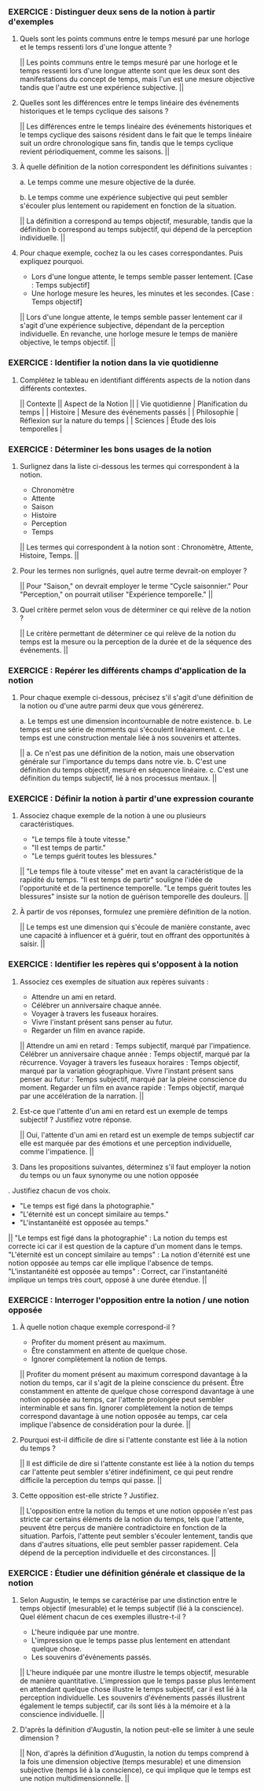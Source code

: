 ### EXERCICE : Distinguer deux sens de la notion à partir d'exemples

1. Quels sont les points communs entre le temps mesuré par une horloge et le temps ressenti lors d'une longue attente ?
   
   || Les points communs entre le temps mesuré par une horloge et le temps ressenti lors d'une longue attente sont que les deux sont des manifestations du concept de temps, mais l'un est une mesure objective tandis que l'autre est une expérience subjective. ||

3. Quelles sont les différences entre le temps linéaire des événements historiques et le temps cyclique des saisons ?
   
   || Les différences entre le temps linéaire des événements historiques et le temps cyclique des saisons résident dans le fait que le temps linéaire suit un ordre chronologique sans fin, tandis que le temps cyclique revient périodiquement, comme les saisons. ||

4. À quelle définition de la notion correspondent les définitions suivantes : 

   a. Le temps comme une mesure objective de la durée.
   
   b. Le temps comme une expérience subjective qui peut sembler s'écouler plus lentement ou rapidement en fonction de la situation.
   
   || La définition a correspond au temps objectif, mesurable, tandis que la définition b correspond au temps subjectif, qui dépend de la perception individuelle. ||

5. Pour chaque exemple, cochez la ou les cases correspondantes. Puis expliquez pourquoi.

   - Lors d'une longue attente, le temps semble passer lentement. [Case : Temps subjectif]
   - Une horloge mesure les heures, les minutes et les secondes. [Case : Temps objectif]

   || Lors d'une longue attente, le temps semble passer lentement car il s'agit d'une expérience subjective, dépendant de la perception individuelle. En revanche, une horloge mesure le temps de manière objective, le temps objectif. ||

### EXERCICE : Identifier la notion dans la vie quotidienne

1. Complétez le tableau en identifiant différents aspects de la notion dans différents contextes.

   || Contexte || Aspect de la Notion ||
   | Vie quotidienne | Planification du temps |
   | Histoire | Mesure des événements passés |
   | Philosophie | Réflexion sur la nature du temps |
   | Sciences | Étude des lois temporelles |

### EXERCICE : Déterminer les bons usages de la notion

1. Surlignez dans la liste ci-dessous les termes qui correspondent à la notion.

   - Chronomètre
   - Attente
   - Saison
   - Histoire
   - Perception
   - Temps

   || Les termes qui correspondent à la notion sont : Chronomètre, Attente, Histoire, Temps. ||

2. Pour les termes non surlignés, quel autre terme devrait-on employer ?

   || Pour "Saison," on devrait employer le terme "Cycle saisonnier." Pour "Perception," on pourrait utiliser "Expérience temporelle." ||

3. Quel critère permet selon vous de déterminer ce qui relève de la notion ?

   || Le critère permettant de déterminer ce qui relève de la notion du temps est la mesure ou la perception de la durée et de la séquence des événements. ||

### EXERCICE : Repérer les différents champs d'application de la notion

1. Pour chaque exemple ci-dessous, précisez s'il s'agit d'une définition de la notion ou d'une autre parmi deux que vous générerez.

   a. Le temps est une dimension incontournable de notre existence.
   b. Le temps est une série de moments qui s'écoulent linéairement.
   c. Le temps est une construction mentale liée à nos souvenirs et attentes.

   || a. Ce n'est pas une définition de la notion, mais une observation générale sur l'importance du temps dans notre vie. 
   b. C'est une définition du temps objectif, mesuré en séquence linéaire.
   c. C'est une définition du temps subjectif, lié à nos processus mentaux. ||

### EXERCICE : Définir la notion à partir d'une expression courante

1. Associez chaque exemple de la notion à une ou plusieurs caractéristiques.

   - "Le temps file à toute vitesse."
   - "Il est temps de partir."
   - "Le temps guérit toutes les blessures."

   || "Le temps file à toute vitesse" met en avant la caractéristique de la rapidité du temps. 
   "Il est temps de partir" souligne l'idée de l'opportunité et de la pertinence temporelle.
   "Le temps guérit toutes les blessures" insiste sur la notion de guérison temporelle des douleurs. ||

2. À partir de vos réponses, formulez une première définition de la notion.

   || Le temps est une dimension qui s'écoule de manière constante, avec une capacité à influencer et à guérir, tout en offrant des opportunités à saisir. ||

### EXERCICE : Identifier les repères qui s'opposent à la notion

1. Associez ces exemples de situation aux repères suivants :

   - Attendre un ami en retard.
   - Célébrer un anniversaire chaque année.
   - Voyager à travers les fuseaux horaires.
   - Vivre l'instant présent sans penser au futur.
   - Regarder un film en avance rapide.

   || Attendre un ami en retard : Temps subjectif, marqué par l'impatience.
   Célébrer un anniversaire chaque année : Temps objectif, marqué par la récurrence.
   Voyager à travers les fuseaux horaires : Temps objectif, marqué par la variation géographique.
   Vivre l'instant présent sans penser au futur : Temps subjectif, marqué par la pleine conscience du moment.
   Regarder un film en avance rapide : Temps objectif, marqué par une accélération de la narration. ||

2. Est-ce que l'attente d'un ami en retard est un exemple de temps subjectif ? Justifiez votre réponse.

   || Oui, l'attente d'un ami en retard est un exemple de temps subjectif car elle est marquée par des émotions et une perception individuelle, comme l'impatience. ||

3. Dans les propositions suivantes, déterminez s'il faut employer la notion du temps ou un faux synonyme ou une notion opposée

. Justifiez chacun de vos choix.

   - "Le temps est figé dans la photographie."
   - "L'éternité est un concept similaire au temps."
   - "L'instantanéité est opposée au temps."

   || "Le temps est figé dans la photographie" : La notion du temps est correcte ici car il est question de la capture d'un moment dans le temps.
   "L'éternité est un concept similaire au temps" : La notion d'éternité est une notion opposée au temps car elle implique l'absence de temps.
   "L'instantanéité est opposée au temps" : Correct, car l'instantanéité implique un temps très court, opposé à une durée étendue. ||

### EXERCICE : Interroger l'opposition entre la notion / une notion opposée

1. À quelle notion chaque exemple correspond-il ?

   - Profiter du moment présent au maximum.
   - Être constamment en attente de quelque chose.
   - Ignorer complètement la notion de temps.

   || Profiter du moment présent au maximum correspond davantage à la notion du temps, car il s'agit de la pleine conscience du présent.
   Être constamment en attente de quelque chose correspond davantage à une notion opposée au temps, car l'attente prolongée peut sembler interminable et sans fin.
   Ignorer complètement la notion de temps correspond davantage à une notion opposée au temps, car cela implique l'absence de considération pour la durée. ||

2. Pourquoi est-il difficile de dire si l'attente constante est liée à la notion du temps ?

   || Il est difficile de dire si l'attente constante est liée à la notion du temps car l'attente peut sembler s'étirer indéfiniment, ce qui peut rendre difficile la perception du temps qui passe. ||

3. Cette opposition est-elle stricte ? Justifiez.

   || L'opposition entre la notion du temps et une notion opposée n'est pas stricte car certains éléments de la notion du temps, tels que l'attente, peuvent être perçus de manière contradictoire en fonction de la situation. Parfois, l'attente peut sembler s'écouler lentement, tandis que dans d'autres situations, elle peut sembler passer rapidement. Cela dépend de la perception individuelle et des circonstances. ||

### EXERCICE : Étudier une définition générale et classique de la notion

1. Selon Augustin, le temps se caractérise par une distinction entre le temps objectif (mesurable) et le temps subjectif (lié à la conscience). Quel élément chacun de ces exemples illustre-t-il ?

   - L'heure indiquée par une montre.
   - L'impression que le temps passe plus lentement en attendant quelque chose.
   - Les souvenirs d'événements passés.

   || L'heure indiquée par une montre illustre le temps objectif, mesurable de manière quantitative.
   L'impression que le temps passe plus lentement en attendant quelque chose illustre le temps subjectif, car il est lié à la perception individuelle.
   Les souvenirs d'événements passés illustrent également le temps subjectif, car ils sont liés à la mémoire et à la conscience individuelle. ||

2. D'après la définition d'Augustin, la notion peut-elle se limiter à une seule dimension ?

   || Non, d'après la définition d'Augustin, la notion du temps comprend à la fois une dimension objective (temps mesurable) et une dimension subjective (temps lié à la conscience), ce qui implique que le temps est une notion multidimensionnelle. ||
